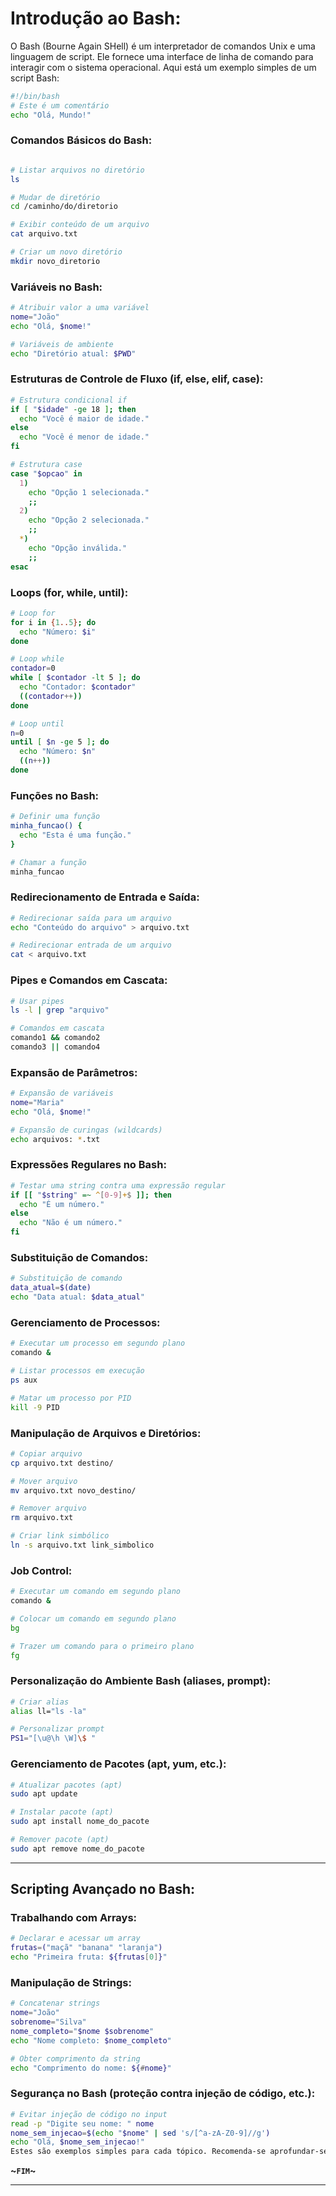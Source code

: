 # **Introdução ao Bash:**
O Bash (Bourne Again SHell) é um interpretador de comandos Unix e uma linguagem de script. Ele fornece uma interface de linha de comando para interagir com o sistema operacional. Aqui está um exemplo simples de um script Bash:

```bash
#!/bin/bash
# Este é um comentário
echo "Olá, Mundo!"
```

### Comandos Básicos do Bash:

```bash

# Listar arquivos no diretório
ls

# Mudar de diretório
cd /caminho/do/diretorio

# Exibir conteúdo de um arquivo
cat arquivo.txt

# Criar um novo diretório
mkdir novo_diretorio
```

### Variáveis no Bash:

```bash
# Atribuir valor a uma variável
nome="João"
echo "Olá, $nome!"

# Variáveis de ambiente
echo "Diretório atual: $PWD"
```

### Estruturas de Controle de Fluxo (if, else, elif, case):

```bash
# Estrutura condicional if
if [ "$idade" -ge 18 ]; then
  echo "Você é maior de idade."
else
  echo "Você é menor de idade."
fi

# Estrutura case
case "$opcao" in
  1)
    echo "Opção 1 selecionada."
    ;;
  2)
    echo "Opção 2 selecionada."
    ;;
  *)
    echo "Opção inválida."
    ;;
esac
```

### Loops (for, while, until):

```bash
# Loop for
for i in {1..5}; do
  echo "Número: $i"
done

# Loop while
contador=0
while [ $contador -lt 5 ]; do
  echo "Contador: $contador"
  ((contador++))
done

# Loop until
n=0
until [ $n -ge 5 ]; do
  echo "Número: $n"
  ((n++))
done
```

### Funções no Bash:

```bash
# Definir uma função
minha_funcao() {
  echo "Esta é uma função."
}

# Chamar a função
minha_funcao
```

### Redirecionamento de Entrada e Saída:

```bash
# Redirecionar saída para um arquivo
echo "Conteúdo do arquivo" > arquivo.txt

# Redirecionar entrada de um arquivo
cat < arquivo.txt
```

### Pipes e Comandos em Cascata:

```bash
# Usar pipes
ls -l | grep "arquivo"

# Comandos em cascata
comando1 && comando2
comando3 || comando4
```

### Expansão de Parâmetros:

```bash
# Expansão de variáveis
nome="Maria"
echo "Olá, $nome!"

# Expansão de curingas (wildcards)
echo arquivos: *.txt
```

### Expressões Regulares no Bash:

```bash
# Testar uma string contra uma expressão regular
if [[ "$string" =~ ^[0-9]+$ ]]; then
  echo "É um número."
else
  echo "Não é um número."
fi
```

### Substituição de Comandos:

```bash
# Substituição de comando
data_atual=$(date)
echo "Data atual: $data_atual"
```

### Gerenciamento de Processos:

```bash
# Executar um processo em segundo plano
comando &

# Listar processos em execução
ps aux

# Matar um processo por PID
kill -9 PID
```

### Manipulação de Arquivos e Diretórios:

```bash
# Copiar arquivo
cp arquivo.txt destino/

# Mover arquivo
mv arquivo.txt novo_destino/

# Remover arquivo
rm arquivo.txt

# Criar link simbólico
ln -s arquivo.txt link_simbolico
```

### Job Control:

```bash
# Executar um comando em segundo plano
comando &

# Colocar um comando em segundo plano
bg

# Trazer um comando para o primeiro plano
fg
```

### Personalização do Ambiente Bash (aliases, prompt):

```bash
# Criar alias
alias ll="ls -la"

# Personalizar prompt
PS1="[\u@\h \W]\$ "
```

### Gerenciamento de Pacotes (apt, yum, etc.):

```bash
# Atualizar pacotes (apt)
sudo apt update

# Instalar pacote (apt)
sudo apt install nome_do_pacote

# Remover pacote (apt)
sudo apt remove nome_do_pacote
```

---

## Scripting Avançado no Bash:

### Trabalhando com Arrays:

```bash
# Declarar e acessar um array
frutas=("maçã" "banana" "laranja")
echo "Primeira fruta: ${frutas[0]}"
```

### Manipulação de Strings:

```bash
# Concatenar strings
nome="João"
sobrenome="Silva"
nome_completo="$nome $sobrenome"
echo "Nome completo: $nome_completo"

# Obter comprimento da string
echo "Comprimento do nome: ${#nome}"
```

### Segurança no Bash (proteção contra injeção de código, etc.):

```bash
# Evitar injeção de código no input
read -p "Digite seu nome: " nome
nome_sem_injecao=$(echo "$nome" | sed 's/[^a-zA-Z0-9]//g')
echo "Olá, $nome_sem_injecao!"
Estes são exemplos simples para cada tópico. Recomenda-se aprofundar-se em cada tema para uma compreensão mais completa.
```


**~`FIM`~**

---
